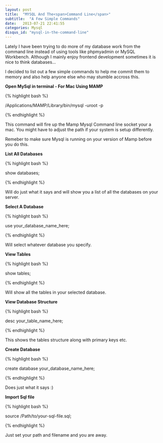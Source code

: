 ```yaml
---
layout: post
title:  "MYSQL And The<span>Command Line</span>"
subtitle:  "A Few Simple Commands"
date:   2013-07-21 22:41:55
categories: Mysql
disqus_id: "mysql-in-the-command-line"
---
```


Lately I have been trying to do more of my database work from the command line instead of using tools like phpmyadmin or MySQL Workbench. Although I mainly enjoy frontend development sometimes it is nice to think databases...

I decided to list out a few simple commands to help me commit them to memory and also help anyone else who may stumble accross this.

**Open MySql in terminal - For Mac Using MAMP**

{% highlight bash %}

/Applications/MAMP/Library/bin/mysql -uroot -p

{% endhighlight %}

This command will fire up the Mamp Mysql Command line socket your a mac. You might have to adjust the path if your system is setup differently. 

Remeber to make sure Mysql is running on your version of Mamp before you do this.


**List All Databases**

{% highlight bash %}

show databases;

{% endhighlight %}

Will do just what it says and will show you a list of all the databases on your server.


**Select A Database**

{% highlight bash %}

use your_database_name_here;

{% endhighlight %}

Will select whatever database you specify.


**View Tables**

{% highlight bash %}

show tables;

{% endhighlight %}

Will show all the tables in your selected database.


**View Database Structure**

{% highlight bash %}

desc your_table_name_here;

{% endhighlight %}

This shows the tables structure along with primary keys etc.


**Create Database**

{% highlight bash %}

create database your_database_name_here;

{% endhighlight %}

Does just what it says :) 


**Import Sql file**

{% highlight bash %}

source /Path/to/your-sql-file.sql;

{% endhighlight %}

Just set your path and filename and you are away.
